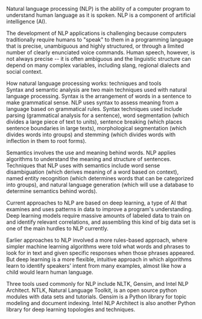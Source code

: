 Natural language processing (NLP) is the ability of a computer program to understand human language as it is spoken. NLP is a component of artificial intelligence (AI).

The development of NLP applications is challenging because computers traditionally require humans to "speak" to them in a programming language that is precise, unambiguous and highly structured, or through a limited number of clearly enunciated voice commands. Human speech, however, is not always precise -- it is often ambiguous and the linguistic structure can depend on many complex variables, including slang, regional dialects and social context.

How natural language processing works: techniques and tools              
Syntax and semantic analysis are two main techniques used with natural language processing. Syntax is the arrangement of words in a sentence to make grammatical sense. NLP uses syntax to assess meaning from a language based on grammatical rules. Syntax techniques used include parsing (grammatical analysis for a sentence), word segmentation (which divides a large piece of text to units), sentence breaking (which places sentence boundaries in large texts), morphological segmentation (which divides words into groups) and stemming (which divides words with inflection in them to root forms).

Semantics involves the use and meaning behind words. NLP applies algorithms to understand the meaning and structure of sentences. Techniques that NLP uses with semantics include word sense disambiguation (which derives meaning of a word based on context), named entity recognition (which determines words that can be categorized into groups), and natural language generation (which will use a database to determine semantics behind words).

Current approaches to NLP are based on deep learning, a type of AI that examines and uses patterns in data to improve a program's understanding. Deep learning models require massive amounts of labeled data to train on and identify relevant correlations, and assembling this kind of big data set is one of the main hurdles to NLP currently.

Earlier approaches to NLP involved a more rules-based approach, where simpler machine learning algorithms were told what words and phrases to look for in text and given specific responses when those phrases appeared. But deep learning is a more flexible, intuitive approach in which algorithms learn to identify speakers' intent from many examples, almost like how a child would learn human language.

Three tools used commonly for NLP include NLTK, Gensim, and Intel NLP Architect. NTLK, Natural Language Toolkit, is an open source python modules with data sets and tutorials. Gensim is a Python library for topic modeling and document indexing. Intel NLP Architect is also another Python library for deep learning topologies and techniques.
